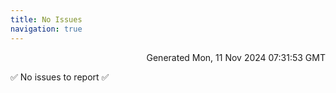 ```yaml
---
title: No Issues
navigation: true
---
```


<p style="text-align:right;color:#cccs">
Generated Mon, 11 Nov 2024 07:31:53 GMT
</p>
<p>✅ No issues to report ✅</p>



